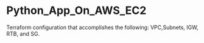 # Python_App_On_AWS_EC2
Terraform configuration that accomplishes the following: VPC,Subnets, IGW, RTB, and SG.
